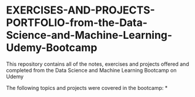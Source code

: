 # EXERCISES-AND-PROJECTS-PORTFOLIO-from-the-Data-Science-and-Machine-Learning-Udemy-Bootcamp
This repository contains all of the notes, exercises and projects offered and completed from the Data Science and Machine Learning Bootcamp on Udemy

The following topics and projects were covered in the bootcamp:
*
